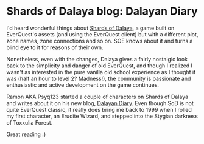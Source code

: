 # Shards of Dalaya blog: Dalayan Diary

I'd heard wonderful things about [Shards of Dalaya](http://www.shardsofdalaya.com/), a game built on EverQuest's assets (and using the EverQuest client) but with a different plot, zone names, zone connections and so on. SOE knows about it and turns a blind eye to it for reasons of their own.

Nonetheless, even with the changes, Dalaya gives a fairly nostalgic look back to the simplicity and danger of old EverQuest, and though I realized I wasn't as interested in the pure vanilla old school experience as I thought it was (half an hour to level 2? Madness!), the community is passionate and enthusiastic and active development on the game continues.

Ramon AKA Psyq123 started a couple of characters on Shards of Dalaya and writes about it on his new blog, [Dalayan Diary](http://dalayan.wordpress.com/). Even though SoD is not quite EverQuest classic, it really does bring me back to 1999 when I rolled my first character, an Erudite Wizard, and stepped into the Stygian darkness of Toxxulia Forest.

Great reading :)

